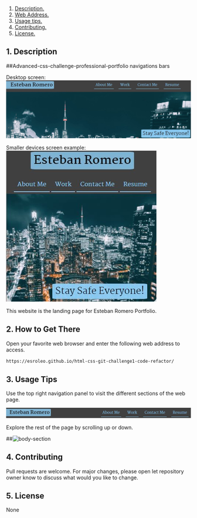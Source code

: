 1. [ Description. ](#desc)
2. [ Web Address. ](#web-address)
3. [ Usage tips. ](#usage)
4. [ Contributing. ](#contributing)
5. [ License. ](#license)


<a name="desc"></a>
## 1. Description

##Advanced-css-challenge-professional-portfolio navigations bars

Desktop screen:
![Top-Page-Area](./assets/images/main-page.JPG?raw=true "Top-Page-Area")

Smaller devices screen example:
![Top-Page-Area](./assets/images/main-page-smaller.JPG?raw=true "Top-Page-Area")

This website is the landing page for Esteban Romero Portfolio.

<a name="web-address"></a>
## 2. How to Get There

Open your favorite web browser and enter the following web address to access.

```html
https://esroleo.github.io/html-css-git-challenge1-code-refactor/
```
<a name="usage"></a>
## 3. Usage Tips


Use the top right navigation panel to visit the different sections of the web page.

![nav-menu](./assets/images/nav-menu.jpg?raw=true "Navigational Menu")



Explore the rest of the page by scrolling up or down.

##![body-section](./assets/images/body-section.jpg?raw=true "Body Section")


<a name="contributing"></a>
## 4. Contributing
Pull requests are welcome. For major changes, please open let repository owner know to discuss what would you like to change.

<a name="license"></a>
## 5. License
None



